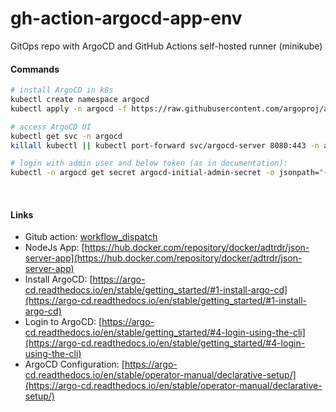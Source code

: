 # gh-action-argocd-app-env

GitOps repo with ArgoCD and GitHub Actions self-hosted runner (minikube)

#### Commands

```bash
# install ArgoCD in k8s
kubectl create namespace argocd
kubectl apply -n argocd -f https://raw.githubusercontent.com/argoproj/argo-cd/stable/manifests/install.yaml

# access ArgoCD UI
kubectl get svc -n argocd
killall kubectl || kubectl port-forward svc/argocd-server 8080:443 -n argocd &

# login with admin user and below token (as in documentation):
kubectl -n argocd get secret argocd-initial-admin-secret -o jsonpath="{.data.password}" | base64 --decode && echo
```
</br>

#### Links

* Gitub action: [workflow_dispatch](https://docs.github.com/en/actions/learn-github-actions/events-that-trigger-workflows#workflow_dispatch)
* NodeJs App: [https://hub.docker.com/repository/docker/adtrdr/json-server-app](https://hub.docker.com/repository/docker/adtrdr/json-server-app)
* Install ArgoCD: [https://argo-cd.readthedocs.io/en/stable/getting_started/#1-install-argo-cd](https://argo-cd.readthedocs.io/en/stable/getting_started/#1-install-argo-cd)
* Login to ArgoCD: [https://argo-cd.readthedocs.io/en/stable/getting_started/#4-login-using-the-cli](https://argo-cd.readthedocs.io/en/stable/getting_started/#4-login-using-the-cli)
* ArgoCD Configuration: [https://argo-cd.readthedocs.io/en/stable/operator-manual/declarative-setup/](https://argo-cd.readthedocs.io/en/stable/operator-manual/declarative-setup/)
